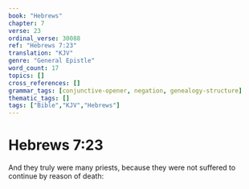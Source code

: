 ```yaml
---
book: "Hebrews"
chapter: 7
verse: 23
ordinal_verse: 30088
ref: "Hebrews 7:23"
translation: "KJV"
genre: "General Epistle"
word_count: 17
topics: []
cross_references: []
grammar_tags: [conjunctive-opener, negation, genealogy-structure]
thematic_tags: []
tags: ["Bible","KJV","Hebrews"]
---
```


# Hebrews 7:23

And they truly were many priests, because they were not suffered to continue by reason of death:
